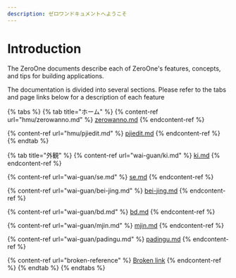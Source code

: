 ```yaml
---
description: ゼロワンドキュメントへようこそ
---
```


# Introduction

The ZeroOne documents describe each of ZeroOne's features, concepts, and tips for building applications.

The documentation is divided into several sections. Please refer to the tabs and page links below for a description of each feature

{% tabs %}
{% tab title="ホーム" %}
{% content-ref url="hmu/zerowanno.md" %}
[zerowanno.md](hmu/zerowanno.md)
{% endcontent-ref %}

{% content-ref url="hmu/pjiedit.md" %}
[pjiedit.md](hmu/pjiedit.md)
{% endcontent-ref %}
{% endtab %}

{% tab title="外観" %}
{% content-ref url="wai-guan/ki.md" %}
[ki.md](wai-guan/ki.md)
{% endcontent-ref %}

{% content-ref url="wai-guan/se.md" %}
[se.md](wai-guan/se.md)
{% endcontent-ref %}

{% content-ref url="wai-guan/bei-jing.md" %}
[bei-jing.md](wai-guan/bei-jing.md)
{% endcontent-ref %}

{% content-ref url="wai-guan/bd.md" %}
[bd.md](wai-guan/bd.md)
{% endcontent-ref %}

{% content-ref url="wai-guan/mjin.md" %}
[mjin.md](wai-guan/mjin.md)
{% endcontent-ref %}

{% content-ref url="wai-guan/padingu.md" %}
[padingu.md](wai-guan/padingu.md)
{% endcontent-ref %}

{% content-ref url="broken-reference" %}
[Broken link](broken-reference)
{% endcontent-ref %}
{% endtab %}
{% endtabs %}
